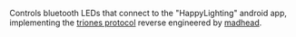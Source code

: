 Controls bluetooth LEDs that connect to the "HappyLighting" android app, implementing the [triones protocol](https://github.com/madhead/saberlight/blob/master/protocols/Triones/protocol.md#built-in-modes) reverse engineered by [madhead](https://github.com/madhead).
